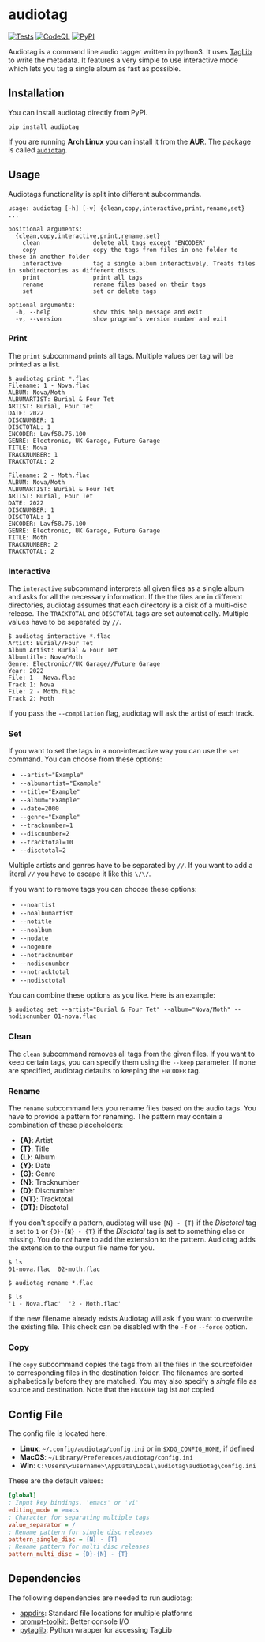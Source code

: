# audiotag
[![Tests](https://github.com/Popkornium18/audiotag/actions/workflows/tests.yml/badge.svg)](https://github.com/Popkornium18/audiotag/actions/workflows/tests.yml)
[![CodeQL](https://github.com/Popkornium18/audiotag/actions/workflows/codeql-analysis.yml/badge.svg)](https://github.com/Popkornium18/audiotag/actions/workflows/codeql-analysis.yml)
[![PyPI](https://github.com/Popkornium18/audiotag/actions/workflows/python-publish.yml/badge.svg)](https://github.com/Popkornium18/audiotag/actions/workflows/python-publish.yml)

Audiotag is a command line audio tagger written in python3.
It uses [TagLib](http://taglib.org/) to write the metadata.
It features a very simple to use interactive mode which lets you tag a single album as fast as possible.

## Installation

You can install audiotag directly from PyPI.

```
pip install audiotag
```

If you are running **Arch Linux** you can install it from the **AUR**. The package is called [`audiotag`](https://aur.archlinux.org/packages/audiotag/).

## Usage

Audiotags functionality is split into different subcommands.

```
usage: audiotag [-h] [-v] {clean,copy,interactive,print,rename,set} ...

positional arguments:
  {clean,copy,interactive,print,rename,set}
    clean               delete all tags except 'ENCODER'
    copy                copy the tags from files in one folder to those in another folder
    interactive         tag a single album interactively. Treats files in subdirectories as different discs.
    print               print all tags
    rename              rename files based on their tags
    set                 set or delete tags

optional arguments:
  -h, --help            show this help message and exit
  -v, --version         show program's version number and exit
```

### Print

The `print` subcommand prints all tags.
Multiple values per tag will be printed as a list.

```
$ audiotag print *.flac
Filename: 1 - Nova.flac
ALBUM: Nova/Moth
ALBUMARTIST: Burial & Four Tet
ARTIST: Burial, Four Tet
DATE: 2022
DISCNUMBER: 1
DISCTOTAL: 1
ENCODER: Lavf58.76.100
GENRE: Electronic, UK Garage, Future Garage
TITLE: Nova
TRACKNUMBER: 1
TRACKTOTAL: 2

Filename: 2 - Moth.flac
ALBUM: Nova/Moth
ALBUMARTIST: Burial & Four Tet
ARTIST: Burial, Four Tet
DATE: 2022
DISCNUMBER: 1
DISCTOTAL: 1
ENCODER: Lavf58.76.100
GENRE: Electronic, UK Garage, Future Garage
TITLE: Moth
TRACKNUMBER: 2
TRACKTOTAL: 2
```

### Interactive

The `interactive` subcommand interprets all given files as a single album and asks for all the necessary information.
If the the files are in different directories, audiotag assumes that each directory is a disk of a multi-disc release.
The `TRACKTOTAL` and `DISCTOTAL` tags are set automatically.
Multiple values have to be seperated by `//`.

```
$ audiotag interactive *.flac
Artist: Burial//Four Tet
Album Artist: Burial & Four Tet
Albumtitle: Nova/Moth
Genre: Electronic//UK Garage//Future Garage
Year: 2022
File: 1 - Nova.flac
Track 1: Nova
File: 2 - Moth.flac
Track 2: Moth
```

If you pass the `--compilation` flag, audiotag will ask the artist of each track.

### Set

If you want to set the tags in a non-interactive way you can use the `set` command.
You can choose from these options:

*  `--artist="Example"`
*  `--albumartist="Example"`
*  `--title="Example"`
*  `--album="Example"`
*  `--date=2000`
*  `--genre="Example"`
*  `--tracknumber=1`
*  `--discnumber=2`
*  `--tracktotal=10`
*  `--disctotal=2`

Multiple artists and genres have to be separated by `//`.
If you want to add a literal `//` you have to escape it like this `\/\/`.

If you want to remove tags you can choose these options:

*  `--noartist`
*  `--noalbumartist`
*  `--notitle`
*  `--noalbum`
*  `--nodate`
*  `--nogenre`
*  `--notracknumber`
*  `--nodiscnumber`
*  `--notracktotal`
*  `--nodisctotal`

You can combine these options as you like.
Here is an example:

```
$ audiotag set --artist="Burial & Four Tet" --album="Nova/Moth" --nodiscnumber 01-nova.flac
```

### Clean

The `clean` subcommand removes all tags from the given files.
If you want to keep certain tags, you can specify them using the `--keep` parameter.
If none are specified, audiotag defaults to keeping the `ENCODER` tag.

### Rename

The `rename` subcommand lets you rename files based on the audio tags.
You have to provide a pattern for renaming.
The pattern may contain a combination of these placeholders:

* **{A}**:  Artist
* **{T}**:  Title
* **{L}**:  Album
* **{Y}**:  Date
* **{G}**:  Genre
* **{N}**:  Tracknumber
* **{D}**:  Discnumber
* **{NT}**:  Tracktotal
* **{DT}**:  Disctotal

If you don't specify a pattern, audiotag will use `{N} - {T}` if the _Disctotal_ tag is set to `1` or `{D}-{N} - {T}` if the _Disctotal_ tag is set to something else or missing.
You do _not_ have to add the extension to the pattern.
Audiotag adds the extension to the output file name for you.

```
$ ls
01-nova.flac  02-moth.flac

$ audiotag rename *.flac

$ ls
'1 - Nova.flac'  '2 - Moth.flac'
```

If the new filename already exists Audiotag will ask if you want to overwrite the existing file. This check can be disabled with the `-f` or `--force` option.

### Copy
The `copy` subcommand copies the tags from all the files in the sourcefolder to corresponding files in the destination folder.
The filenames are sorted alphabetically before they are matched.
You may also specify a _single_ file as source and destination.
Note that the `ENCODER` tag ist _not_ copied.

## Config File

The config file is located here:

* **Linux**: `~/.config/audiotag/config.ini` or in `$XDG_CONFIG_HOME`, if defined
* **MacOS**: `~/Library/Preferences/audiotag/config.ini`
* **Win**: `C:\Users\<username>\AppData\Local\audiotag\audiotag\config.ini`

These are the default values:

```ini
[global]
; Input key bindings. 'emacs' or 'vi'
editing_mode = emacs
; Character for separating multiple tags
value_separator = /
; Rename pattern for single disc releases
pattern_single_disc = {N} - {T}
; Rename pattern for multi disc releases
pattern_multi_disc = {D}-{N} - {T}
```

## Dependencies

The following dependencies are needed to run audiotag:
* [appdirs](https://pypi.org/project/appdirs/): Standard file locations for multiple platforms
* [prompt-toolkit](https://pypi.org/project/prompt-toolkit/): Better console I/O
* [pytaglib](https://pypi.org/project/pytaglib/): Python wrapper for accessing TagLib
